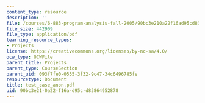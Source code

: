```yaml
---
content_type: resource
description: ''
file: /courses/6-883-program-analysis-fall-2005/90bc3e210a22f16ad95cd83864952878_test_case_anon.pdf
file_size: 442909
file_type: application/pdf
learning_resource_types:
- Projects
license: https://creativecommons.org/licenses/by-nc-sa/4.0/
ocw_type: OCWFile
parent_title: Projects
parent_type: CourseSection
parent_uid: 093f7fe0-0555-3f32-9c47-34c6496785fe
resourcetype: Document
title: test_case_anon.pdf
uid: 90bc3e21-0a22-f16a-d95c-d83864952878
---
```

